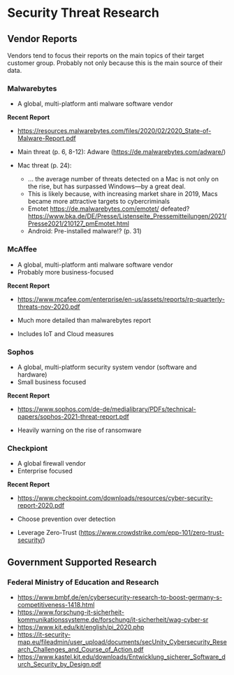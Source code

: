 # Security Threat Research

## Vendor Reports

Vendors tend to focus their reports on the main topics of their target customer group. Probably not only because this is the main source of their data.

### Malwarebytes 

- A global, multi-platform anti malware software vendor 

**Recent Report** 
- https://resources.malwarebytes.com/files/2020/02/2020_State-of-Malware-Report.pdf

- Main threat (p. 6, 8-12): Adware (https://de.malwarebytes.com/adware/)
- Mac threat (p. 24):
  - ... the average number of threats detected on a Mac is not only on the rise, 
    but has surpassed Windows—by a great deal.
  - This is likely because, with increasing market share in 2019,
    Macs became more attractive targets to cybercriminals
  - Emotet https://de.malwarebytes.com/emotet/ defeated? https://www.bka.de/DE/Presse/Listenseite_Pressemitteilungen/2021/Presse2021/210127_pmEmotet.html
  - Android: Pre-installed malware!? (p. 31)
 
### McAffee
 
- A global, multi-platform anti malware software vendor 
- Probably more business-focused

**Recent Report** 
- https://www.mcafee.com/enterprise/en-us/assets/reports/rp-quarterly-threats-nov-2020.pdf

- Much more detailed than malwarebytes report
- Includes IoT and Cloud measures

### Sophos

- A global, multi-platform security system vendor (software and hardware)
- Small business focused

**Recent Report** 
- https://www.sophos.com/de-de/medialibrary/PDFs/technical-papers/sophos-2021-threat-report.pdf

- Heavily warning on the rise of ransomware

### Checkpiont

- A global firewall vendor
- Enterprise focused

**Recent Report** 
- https://www.checkpoint.com/downloads/resources/cyber-security-report-2020.pdf
  
- Choose prevention over detection
- Leverage Zero-Trust (https://www.crowdstrike.com/epp-101/zero-trust-security/)

## Government Supported Research

### Federal Ministry of Education and Research

- https://www.bmbf.de/en/cybersecurity-research-to-boost-germany-s-competitiveness-1418.html
- https://www.forschung-it-sicherheit-kommunikationssysteme.de/forschung/it-sicherheit/wag-cyber-sr
- https://www.kit.edu/kit/english/pi_2020.php
- https://it-security-map.eu/fileadmin/user_upload/documents/secUnity_Cybersecurity_Research_Challenges_and_Course_of_Action.pdf
- https://www.kastel.kit.edu/downloads/Entwicklung_sicherer_Software_durch_Security_by_Design.pdf

